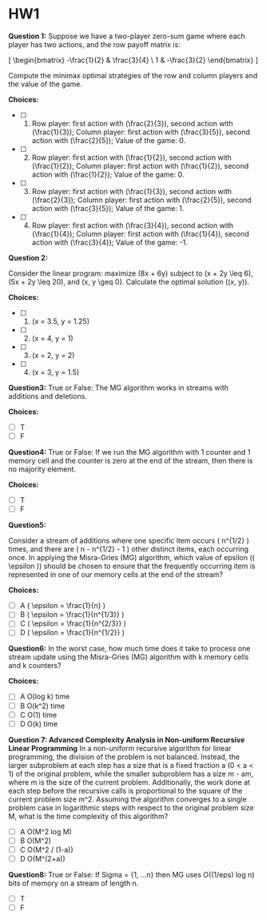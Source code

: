 # HW1

**Question 1:**
Suppose we have a two-player zero-sum game where each player has two actions, and the row payoff matrix is:

\[
\begin{bmatrix}
-\frac{1}{2} & \frac{3}{4} \\
1 & -\frac{3}{2}
\end{bmatrix}
\]

Compute the minimax optimal strategies of the row and column players and the value of the game.

**Choices:**

- [ ] 1. Row player: first action with \(\frac{2}{3}\), second action with \(\frac{1}{3}\); Column player: first action with \(\frac{3}{5}\), second action with \(\frac{2}{5}\); Value of the game: 0.

- [ ] 2. Row player: first action with \(\frac{1}{2}\), second action with \(\frac{1}{2}\); Column player: first action with \(\frac{1}{2}\), second action with \(\frac{1}{2}\); Value of the game: 0.

- [ ] 3. Row player: first action with \(\frac{1}{3}\), second action with \(\frac{2}{3}\); Column player: first action with \(\frac{2}{5}\), second action with \(\frac{3}{5}\); Value of the game: 1.

- [ ] 4. Row player: first action with \(\frac{3}{4}\), second action with \(\frac{1}{4}\); Column player: first action with \(\frac{1}{4}\), second action with \(\frac{3}{4}\); Value of the game: -1.

**Question 2:**

Consider the linear program: maximize \(8x + 6y\) subject to \(x + 2y \leq 6\), \(5x + 2y \leq 20\), and \(x, y \geq 0\). Calculate the optimal solution \((x, y)\).

**Choices:**

- [ ] 1. \(x = 3.5, y = 1.25\)

- [ ] 2. \(x = 4, y = 1\)

- [ ] 3. \(x = 2, y = 2\)

- [ ] 4. \(x = 3, y = 1.5\)

**Question3:**
True or False: The MG algorithm works in streams with additions and deletions.

**Choices:**

- [ ] T
- [ ] F

**Question4:**
True or False: If we run the MG algorithm with 1 counter and 1 memory cell and the counter is zero at the end of the stream, then there is no majority element.

**Choices:**

- [ ] T
- [ ] F

**Question5:**

Consider a stream of additions where one specific item occurs \( n^{1/2} \) times, and there are \( n - n^{1/2} - 1 \) other distinct items, each occurring once. In applying the Misra-Gries (MG) algorithm, which value of epsilon (\( \epsilon \)) should be chosen to ensure that the frequently occurring item is represented in one of our memory cells at the end of the stream?

**Choices:**

- [ ] A \( \epsilon = \frac{1}{n} \)
- [ ] B \( \epsilon = \frac{1}{n^{1/3}} \)
- [ ] C \( \epsilon = \frac{1}{n^{2/3}} \)
- [ ] D \( \epsilon = \frac{1}{n^{1/2}} \)

**Question6:**
In the worst case, how much time does it take to process one stream update
using the Misra-Gries (MG) algorithm with k memory cells and k counters?

**Choices:**

- [ ] A O(log k) time
- [ ] B O(k^2) time
- [ ] C O(1) time
- [ ] D O(k) time

**Question 7: Advanced Complexity Analysis in Non-uniform Recursive Linear Programming**
In a non-uniform recursive algorithm for linear programming, the division of the problem is not balanced. Instead, the larger subproblem at each step has a size that is a fixed fraction a (0 < a < 1) of the original problem, while the smaller subproblem has a size m - am, where m is the size of the current problem. Additionally, the work done at each step before the recursive calls is proportional to the square of the current problem size m^2. Assuming the algorithm converges to a single problem case in logarithmic steps with respect to the original problem size M, what is the time complexity of this algorithm?

- [ ] A O(M^2 log M)
- [ ] B O(M^2)
- [ ] C O(M^2 / (1-a))
- [ ] D O(M^(2+a))

**Question8:**
True or False: If Sigma = {1, ...n} then MG uses O((1/eps) log n) bits of memory on a stream of length n.

- [ ] T
- [ ] F
